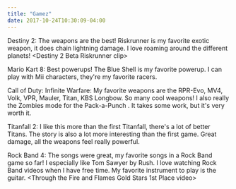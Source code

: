 ```yaml
---
title: "Gamez"
date: 2017-10-24T10:30:09-04:00
---
```


Destiny 2:
The weapons are the best! Riskrunner is my favorite exotic weapon, it does chain lightning damage. 
I love roaming around the different planets! 
<Destiny 2 Beta Riskrunner clip>

Mario Kart 8:
Best powerups! The Blue Shell is my favorite powerup. I can play with Mii characters, they're my favorite racers.
<Luigi Death Stare GIF>

Call of Duty: Infinite Warfare:
My favorite weapons are the RPR-Evo, MV4, Volk, VPR, Mauler, Titan, KBS Longbow. So many cool weapons! 
I also really the Zombies mode for the Pack-a-Punch . It takes some work, but it's very worth it. 


Titanfall 2:
I like this more than the first Titanfall, there's a lot of better Titans. The story is also a lot more interesting
than the first game. Great damage, all the weapons feel really powerful.
<R-201 Carbine Guide video>

Rock Band 4: 
The songs were great, my favorite songs in a Rock Band game so far! I especially like Tom Sawyer by Rush. 
I love watching Rock Band videos when I have free time. My favorite instrument to play is the guitar. 
<Through the Fire and Flames Gold Stars 1st Place video>